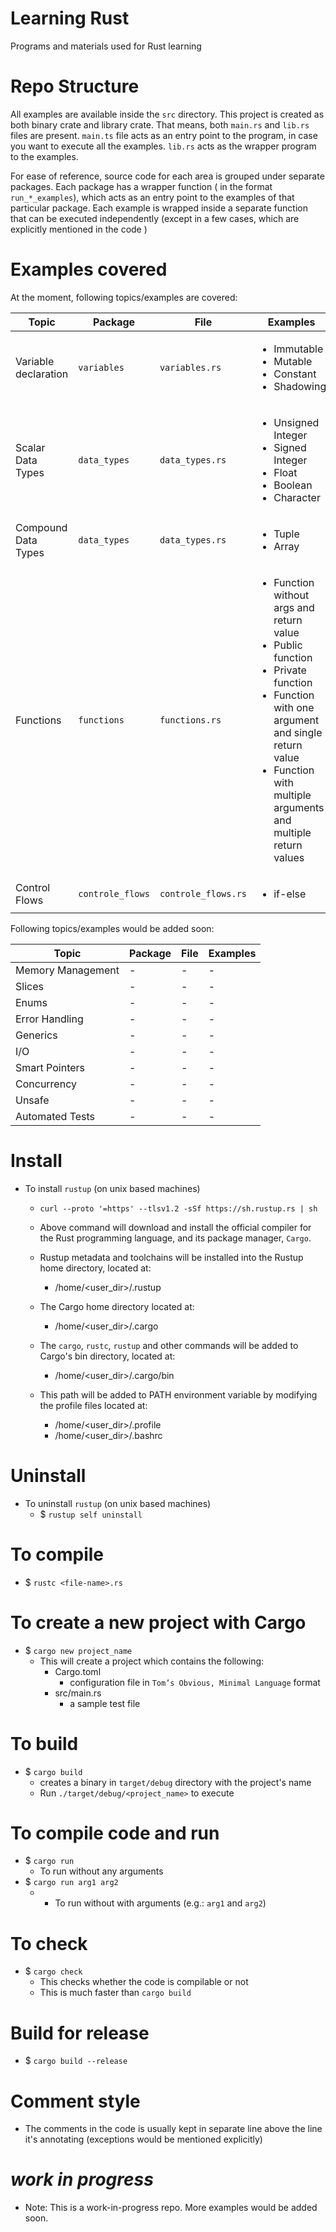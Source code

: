 # Learning Rust
Programs and materials used for Rust learning

# Repo Structure
All examples are available inside the `src` directory. This project is created as both binary crate and library crate. That means, both `main.rs` and `lib.rs` files are present. 
`main.ts` file acts as an entry point to the program, in case you want to execute all the examples. `lib.rs` acts as the wrapper program to the examples. 

For ease of reference, source code for each area is grouped under separate packages. Each package has a wrapper function ( in the format `run_*_examples`), which acts as an entry point to the examples of that particular package. 
Each example is wrapped inside a separate function that can be executed independently (except in a few cases, which are explicitly mentioned in the code )

# Examples covered

At the moment, following topics/examples are covered:

|Topic|Package|File|Examples|
|--|--|--|--|
|Variable declaration|`variables`|`variables.rs`|<ul><li>Immutable</li><li>Mutable</li><li>Constant</li><li>Shadowing</li></ul> |
|Scalar Data Types|`data_types`|`data_types.rs`|<ul><li>Unsigned Integer</li><li>Signed Integer</li><li>Float</li><li>Boolean</li><li>Character</li></ul>|
|Compound Data Types|`data_types`|`data_types.rs`|<ul><li>Tuple</li><li>Array</li></ul>|
|Functions|`functions`|`functions.rs`|<ul><li>Function without args and return value</li><li>Public function</li><li>Private function</li><li>Function with one argument and single return value</li><li>Function with multiple arguments and multiple return values</li></ul>|
|Control Flows|`controle_flows`|`controle_flows.rs`|<ul><li>if-else</li></ul>|

Following topics/examples would be added soon:

|Topic|Package|File|Examples|
|--|--|--|--|
|Memory Management|-|-|-|
|Slices|-|-|-|
|Enums|-|-|-|
|Error Handling|-|-|-|
|Generics|-|-|-|
|I/O|-|-|-|
|Smart Pointers|-|-|-|
|Concurrency|-|-|-|
|Unsafe|-|-|-|
|Automated Tests|-|-|-|
 

# Install

- To install `rustup` (on unix based machines)
    - `curl --proto '=https' --tlsv1.2 -sSf https://sh.rustup.rs | sh`
    
    - Above command will download and install the official compiler for the Rust
programming language, and its package manager, `Cargo`.

    - Rustup metadata and toolchains will be installed into the Rustup
home directory, located at:

        - /home/<user_dir>/.rustup

    - The Cargo home directory located at:
        - /home/<user_dir>/.cargo

    - The `cargo`, `rustc`, `rustup` and other commands will be added to
Cargo's bin directory, located at:
        - /home/<user_dir>/.cargo/bin

    - This path will be added to PATH environment variable by
modifying the profile files located at:
        - /home/<user_dir>/.profile
        - /home/<user_dir>/.bashrc

# Uninstall

- To uninstall `rustup` (on unix based machines)
    - $ `rustup self uninstall`


# To compile
- $ `rustc <file-name>.rs`

# To create a new project with Cargo
- $ `cargo new project_name`
    - This will create a project which contains the following:
        - Cargo.toml
            - configuration file in `Tom’s Obvious, Minimal Language` format   
        - src/main.rs
            - a sample test file

# To build
- $ `cargo build`
    - creates a binary in `target/debug` directory with the project's name
    - Run `./target/debug/<project_name>` to execute

# To compile code and run
- $ `cargo run`
  - To run without any arguments
- $ `cargo run arg1 arg2`
  -  - To run without with arguments (e.g.: `arg1` and `arg2`)

# To check
- $ `cargo check`
    - This checks whether the code is compilable or not 
    - This is much faster than `cargo build`

# Build for release
- $ `cargo build --release`

# Comment style
- The comments in the code is usually kept in separate line above the line it's annotating (exceptions would be mentioned explicitly)

# *work in progress*
- Note: This is a work-in-progress repo. More examples would be added soon. 